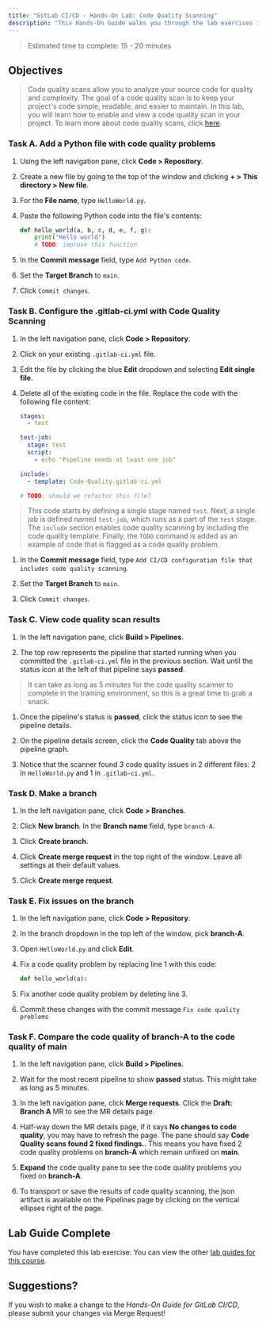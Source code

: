 ```yaml
---
title: "GitLab CI/CD - Hands-On Lab: Code Quality Scanning"
description: "This Hands-On Guide walks you through the lab exercises in the GitLab CI/CD course."
---
```


> Estimated time to complete: 15 - 20 minutes

## Objectives

> Code quality scans allow you to analyze your source code for quality and complexity. The goal of a code quality scan is to keep your project's code simple, readable, and easier to maintain. In this lab, you will learn how to enable and view a code quality scan in your project. To learn more about code quality scans, click [here](https://docs.gitlab.com/ee/ci/testing/code_quality.html).

### Task A. Add a Python file with code quality problems

1. Using the left navigation pane, click **Code > Repository**.

1. Create a new file by going to the top of the window and clicking **+ > This directory > New file**.

1. For the **File name**, type `HelloWorld.py`.

1. Paste the following Python code into the file's contents:

    ```python
    def hello_world(a, b, c, d, e, f, g):
        print("Hello world")
        # TODO: improve this function
    ```

1. In the **Commit message** field, type `Add Python code`.

1. Set the **Target Branch** to `main`.

1. Click `Commit changes`.


### Task B. Configure the .gitlab-ci.yml with Code Quality Scanning

1. In the left navigation pane, click **Code > Repository**.

1. Click on your existing `.gitlab-ci.yml` file.

1. Edit the file by clicking the blue **Edit** dropdown and selecting **Edit single file**.

1. Delete all of the existing code in the file. Replace the code with the following file content:

    ```yml
    stages:
      - test

    test-job:
      stage: test
      script:
        - echo "Pipeline needs at least one job"

    include:
      - template: Code-Quality.gitlab-ci.yml

    # TODO: should we refactor this file?
    ```

  > This code starts by defining a single stage named `test`. Next, a single job is defined named `test-job`, which runs as a part of the `test` stage. The `include` section enables code quality scanning by including the code quality template. Finally, the `TODO` command is added as an example of code that is flagged as a code quality problem.

1. In the **Commit message** field, type `Add CI/CD configuration file that includes code quality scanning`.

1. Set the **Target Branch** to `main`.

1. Click `Commit changes`.


### Task C. View code quality scan results

1. In the left navigation pane, click **Build > Pipelines**.

1. The top row represents the pipeline that started running when you committed the `.gitlab-ci.yml` file in the previous section. Wait until the status icon at the left of that pipeline says **passed**.

  > It can take as long as 5 minutes for the code quality scanner to complete in the training environment, so this is a great time to grab a snack.

1. Once the pipeline's status is **passed**, click the status icon to see the pipeline details.

1. On the pipeline details screen, click the **Code Quality** tab above the pipeline graph.

1. Notice that the scanner found 3 code quality issues in 2 different files: 2 in `HelloWorld.py` and 1 in `.gitlab-ci.yml`.

### Task D. Make a branch

1. In the left navigation pane, click **Code > Branches**.

1. Click **New branch**. In the **Branch name** field, type `branch-A`.

1. Click **Create branch**.

1. Click **Create merge request** in the top right of the window. Leave all settings at their default values.

1. Click **Create merge request**.

### Task E. Fix issues on the branch

1. In the left navigation pane, click **Code > Repository**.

1. In the branch dropdown in the top left of the window, pick **branch-A**.

1. Open `HelloWorld.py` and click **Edit**.

1. Fix a code quality problem by replacing line 1 with this code:

   ```python
   def hello_world(a):
   ```

1. Fix another code quality problem by deleting line 3.

1. Commit these changes with the commit message `Fix code quality problems`


### Task F. Compare the code quality of **branch-A** to the code quality of **main**

1. In the left navigation pane, click **Build > Pipelines**.

1. Wait for the most recent pipeline to show **passed** status. This might take as long as 5 minutes.

1. In the left navigation pane, click **Merge requests**. Click the **Draft: Branch A** MR to see the MR details page.

1. Half-way down the MR details page, if it says **No changes to code quality**, you may have to refresh the page.  The pane should say **Code Quality scans found 2 fixed findings.**. This means you have fixed 2 code quality problems on **branch-A** which remain unfixed on **main**.

1. **Expand** the code quality pane to see the code quality problems you fixed on **branch-A**.

1. To transport or save the results of code quality scanning, the json artifact is available on the Pipelines page by clicking on the vertical ellipses right of the page.

## Lab Guide Complete

You have completed this lab exercise. You can view the other [lab guides for this course](/handbook/customer-success/professional-services-engineering/education-services/gitlabcicdhandson).

## Suggestions?

If you wish to make a change to the *Hands-On Guide for GitLab CI/CD*, please submit your changes via Merge Request!
